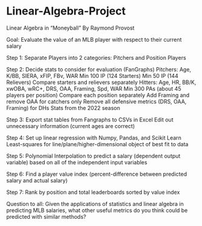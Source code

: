 # Linear-Algebra-Project

Linear Algebra in “Moneyball”
By Raymond Provost


Goal: Evaluate the value of an MLB player with respect to their current salary

Step 1: Separate Players into 2 categories: Pitchers and Position Players

Step 2: Decide stats to consider for evaluation (FanGraphs)
  Pitchers: Age, K/BB, SIERA, xFIP, FBv, WAR
    Min 100 IP (124 Starters) 
    Min 50 IP (144 Relievers)
    Compare starters and relievers separately
  Hitters: Age, HR, BB/K, xwOBA, wRC+, DRS, OAA, Framing, Spd, WAR
    Min 300 PAs (about 45 players per position)
    Compare each position separately
    Add Framing and remove OAA for catchers only
    Remove all defensive metrics (DRS, OAA, Framing) for DHs
  Stats from the 2022 season

Step 3: Export stat tables from Fangraphs to CSVs in Excel
  Edit out unnecessary information (current ages are correct)

Step 4: Set up linear regression with Numpy, Pandas, and Scikit Learn
  Least-squares for line/plane/higher-dimensional object of best fit to data

Step 5: Polynomial Interpolation to predict a salary (dependent output variable) based on all of the independent input variables

Step 6: Find a player value index (percent-difference between predicted salary and actual salary)

Step 7: Rank by position and total leaderboards sorted by value index

Question to all: Given the applications of statistics and linear algebra in predicting MLB salaries, what other useful metrics do you think could be predicted with similar methods?
